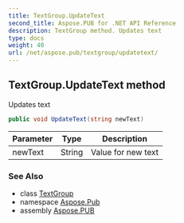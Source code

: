 ```yaml
---
title: TextGroup.UpdateText
second_title: Aspose.PUB for .NET API Reference
description: TextGroup method. Updates text
type: docs
weight: 40
url: /net/aspose.pub/textgroup/updatetext/
---
```

## TextGroup.UpdateText method

Updates text

```csharp
public void UpdateText(string newText)
```

| Parameter | Type | Description |
| --- | --- | --- |
| newText | String | Value for new text |

### See Also

* class [TextGroup](../)
* namespace [Aspose.Pub](../../textgroup/)
* assembly [Aspose.PUB](../../../)


